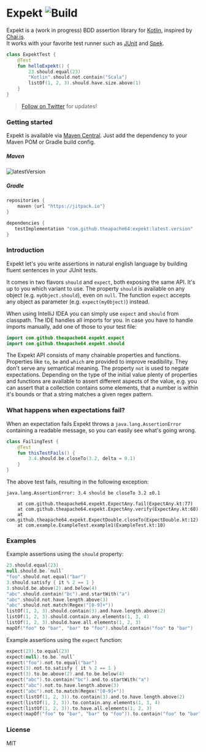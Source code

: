 # Expekt ![Build](https://github.com/theapache64/expekt/workflows/Java%20CI%20with%20Gradle/badge.svg)

Expekt is a (work in progress) BDD assertion library for [Kotlin](http://kotlinlang.org/), inspired by [Chai.js](http://chaijs.com/).  
It works with your favorite test runner such as [JUnit](http://junit.org/) and [Spek](http://jetbrains.github.io/spek/).

```kotlin
class ExpektTest {
    @Test
    fun helloExpekt() {
        23.should.equal(23)
        "Kotlin".should.not.contain("Scala")
        listOf(1, 2, 3).should.have.size.above(1)
    }
}
```

> [Follow on Twitter](https://twitter.com/theapache64) for updates!

### Getting started

Expekt is available via [Maven Central](https://repo1.maven.org/maven2/com/winterbe/expekt/). Just add the dependency to your Maven POM or Gradle build config.

##### Maven

![latestVersion](https://img.shields.io/github/v/release/theapache64/expekt)

##### Gradle

```groovy
repositories {
    maven {url "https://jitpack.io"}
}

dependencies {
   testImplementation "com.github.theapache64:expekt:latest.version"
}
```

### Introduction

Expekt let's you write assertions in natural english language by building fluent sentences in your JUnit tests.

It comes in two flavors `should` and `expect`, both exposing the same API. It's up to you which variant to use. The property `should` is available on any object (e.g. `myObject.should`), even on `null`. The function `expect` accepts any object as parameter (e.g. `expect(myObject)`) instead.

When using IntelliJ IDEA you can simply use `expect` and `should` from classpath. The IDE handles all imports for you. In case you have to handle imports manually, add one of those to your test file:

```kotlin
import com.github.theapache64.expekt.expect
import com.github.theapache64.expekt.should
```

The Expekt API consists of many chainable properties and functions. Properties like `to`, `be` and `which` are provided to improve readibility. They don't serve any semantical meaning. The property `not` is used to negate expectations. Depending on the type of the initial value plenty of properties and functions are available to assert different aspects of the value, e.g. you can assert that a collection contains some elements, that a number is within it's bounds or that a string matches a given regex pattern.

### What happens when expectations fail?

When an expectation fails Expekt throws a `java.lang.AssertionError` containing a readable message, so you can easily see what's going wrong.

```kotlin
class FailingTest {
    @Test
    fun thisTestFails() {
        3.4.should.be.closeTo(3.2, delta = 0.1)
    }
}
```

The above test fails, resulting in the following exception:

```
java.lang.AssertionError: 3.4 should be closeTo 3.2 ±0.1

	at com.github.theapache64.expekt.ExpectAny.fail(ExpectAny.kt:77)
	at com.github.theapache64.expekt.ExpectAny.verify(ExpectAny.kt:68)
	at com.github.theapache64.expekt.ExpectDouble.closeTo(ExpectDouble.kt:12)
	at com.example.ExampleTest.example1(ExampleTest.kt:10)
```

### Examples

Example assertions using the `should` property:

```kotlin
23.should.equal(23)
null.should.be.`null`
"foo".should.not.equal("bar")
3.should.satisfy { it % 2 == 1 }
3.should.be.above(2).and.below(4)
"abc".should.contain("bc").and.startWith("a")
"abc".should.not.have.length.above(3)
"abc".should.not.match(Regex("[0-9]+"))
listOf(1, 2, 3).should.contain(3).and.have.length.above(2)
listOf(1, 2, 3).should.contain.any.elements(1, 3, 4)
listOf(1, 2, 3).should.have.all.elements(1, 2, 3)
mapOf("foo" to "bar", "bar" to "foo").should.contain("foo" to "bar")
```

Example assertions using the `expect` function:

```kotlin
expect(23).to.equal(23)
expect(null).to.be.`null`
expect("foo").not.to.equal("bar")
expect(3).not.to.satisfy { it % 2 == 1 }
expect(3).to.be.above(2).and.to.be.below(4)
expect("abc").to.contain("bc").and.to.startWith("a")
expect("abc").not.to.have.length.above(3)
expect("abc").not.to.match(Regex("[0-9]+"))
expect(listOf(1, 2, 3)).to.contain(3).and.to.have.length.above(2)
expect(listOf(1, 2, 3)).to.contain.any.elements(1, 3, 4)
expect(listOf(1, 2, 3)).to.have.all.elements(1, 2, 3)
expect(mapOf("foo" to "bar", "bar" to "foo")).to.contain("foo" to "bar")
```

### License

MIT
